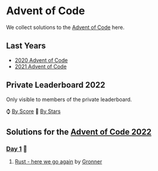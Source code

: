 # Advent of Code

We collect solutions to the [Advent of Code](https://adventofcode.com/) here.

## Last Years

- [2020 Advent of Code](2020.md)
- [2021 Advent of Code](2021.md)

## Private Leaderboard 2022

Only visible to members of the private leaderboard.

⌚ [By Score](https://adventofcode.com/2022/leaderboard/private/view/635843?order=local_score)
🌟 [By Stars](https://adventofcode.com/2022/leaderboard/private/view/635843?order=stars)


## Solutions for the [Advent of Code 2022](https://adventofcode.com/2022) 

### [Day 1](https://adventofcode.com/2022/day/1) 🍲
1. [Rust - here we go again](https://github.com/Gronner/aoc-2022/blob/main/src/day1/mod.rs) by [Gronner]

[Gronner]: https://github.com/Gronner
